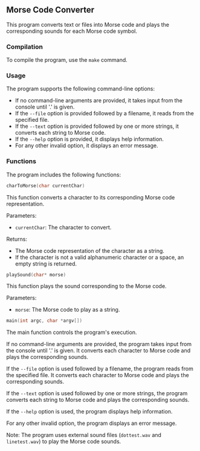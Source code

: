 ## Morse Code Converter

This program converts text or files into Morse code and plays the corresponding sounds for each Morse code symbol.

### Compilation

To compile the program, use the `make` command.

### Usage

The program supports the following command-line options:

- If no command-line arguments are provided, it takes input from the console until '.' is given.
- If the `--file` option is provided followed by a filename, it reads from the specified file.
- If the `--text` option is provided followed by one or more strings, it converts each string to Morse code.
- If the `--help` option is provided, it displays help information.
- For any other invalid option, it displays an error message.

### Functions

The program includes the following functions:

```cpp
charToMorse(char currentChar)
```

This function converts a character to its corresponding Morse code representation.

Parameters:
- `currentChar`: The character to convert.

Returns:
- The Morse code representation of the character as a string.
- If the character is not a valid alphanumeric character or a space, an empty string is returned.

```cpp
playSound(char* morse)
```

This function plays the sound corresponding to the Morse code.

Parameters:
- `morse`: The Morse code to play as a string.

```cpp
main(int argc, char *argv[])
```

The main function controls the program's execution.

If no command-line arguments are provided, the program takes input from the console until '.' is given. It converts each character to Morse code and plays the corresponding sounds.

If the `--file` option is used followed by a filename, the program reads from the specified file. It converts each character to Morse code and plays the corresponding sounds.

If the `--text` option is used followed by one or more strings, the program converts each string to Morse code and plays the corresponding sounds.

If the `--help` option is used, the program displays help information.

For any other invalid option, the program displays an error message.

Note: The program uses external sound files (`dottest.wav` and `linetest.wav`) to play the Morse code sounds.
